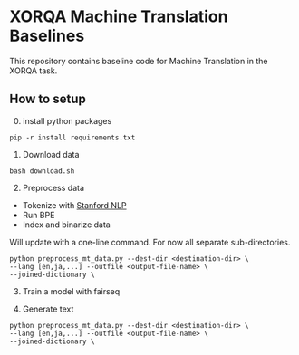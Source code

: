 # XORQA Machine Translation Baselines
This repository contains baseline code for Machine Translation in the XORQA task.

## How to setup
0. install python packages
```
pip -r install requirements.txt
```
1. Download data
```
bash download.sh
```

2. Preprocess data

* Tokenize with [Stanford NLP](https://stanfordnlp.github.io/stanfordnlp/)
* Run BPE
* Index and binarize data

Will update with a one-line command. For now all separate sub-directories.

```
python preprocess_mt_data.py --dest-dir <destination-dir> \
--lang [en,ja,...] --outfile <output-file-name> \
--joined-dictionary \
```

3. Train a model with fairseq

4. Generate text
```
python preprocess_mt_data.py --dest-dir <destination-dir> \
--lang [en,ja,...] --outfile <output-file-name> \
--joined-dictionary \
```
